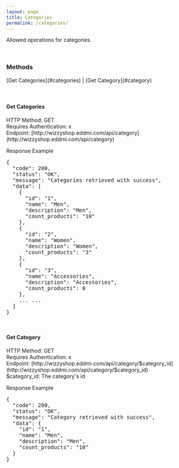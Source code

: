 ```yaml
---
layout: page
title: Categories
permalink: /categories/
---
```

<p>Allowed operations for categories.</p>
<br/>

<h3>Methods</h3>
[Get Categories](#categories) | 
[Get Category](#category)
<br/>
<br/>
<br/>

<h4 id="categories">Get Categories</h4>
HTTP Method: GET
<br/>
Requires Authentication: x
<br/>
Endpoint: [http://wizzyshop.eddmi.com/api/category](http://wizzyshop.eddmi.com/api/category)

Response Example
<pre>
{
  "code": 200,
  "status": "OK",
  "message": "Categories retrieved with success",
  "data": [
    {
      "id": "1",
      "name": "Men",
      "description": "Men",
      "count_products": "10"
    },
    {
      "id": "2",
      "name": "Women",
      "description": "Women",
      "count_products": "3"
    },
    {
      "id": "3",
      "name": "Accessories",
      "description": "Accessories",
      "count_products": 0
    },
    ... ...
  ]
}
</pre>
<br/>

<h4 id="category">Get Category</h4>
HTTP Method: GET
<br/>
Requires Authentication: x
<br/>
Endpoint: [http://wizzyshop.eddmi.com/api/category/$category_id](http://wizzyshop.eddmi.com/api/category/$category_id)
<br/>
$category_id: The category's id

Response Example
<pre>
{
  "code": 200,
  "status": "OK",
  "message": "Category retrieved with success",
  "data": {
    "id": "1",
    "name": "Men",
    "description": "Men",
    "count_products": "10"
  }
}
</pre>
